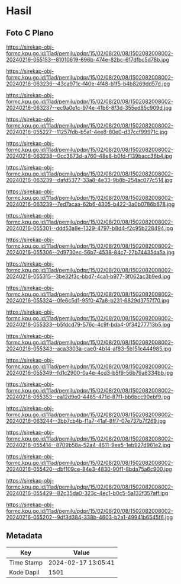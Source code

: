 # Hasil

## Foto C Plano

https://sirekap-obj-formc.kpu.go.id/11ad/pemilu/pdpr/15/02/08/20/08/1502082008002-20240216-055153--81010619-696b-474e-82bc-617dfbc5d78b.jpg

https://sirekap-obj-formc.kpu.go.id/11ad/pemilu/pdpr/15/02/08/20/08/1502082008002-20240216-063236--43ca971c-f40e-4f48-b1f5-b4b8269dd57d.jpg

https://sirekap-obj-formc.kpu.go.id/11ad/pemilu/pdpr/15/02/08/20/08/1502082008002-20240216-063237--ec9a0e1c-974e-41b6-8f3d-355ed85c909d.jpg

https://sirekap-obj-formc.kpu.go.id/11ad/pemilu/pdpr/15/02/08/20/08/1502082008002-20240216-055227--11257fdb-b5a1-4ee8-80e0-d37ccf99971c.jpg

https://sirekap-obj-formc.kpu.go.id/11ad/pemilu/pdpr/15/02/08/20/08/1502082008002-20240216-063238--0cc3673d-a760-48e8-b0fd-f139bacc36b4.jpg

https://sirekap-obj-formc.kpu.go.id/11ad/pemilu/pdpr/15/02/08/20/08/1502082008002-20240216-063239--dafd5377-33a8-4e33-9b8b-254ac077c514.jpg

https://sirekap-obj-formc.kpu.go.id/11ad/pemilu/pdpr/15/02/08/20/08/1502082008002-20240216-063239--7ed7acaa-62b6-4305-b422-3a0b0786b678.jpg

https://sirekap-obj-formc.kpu.go.id/11ad/pemilu/pdpr/15/02/08/20/08/1502082008002-20240216-055301--ddd53a8e-1329-4797-b8d4-f2c95b228494.jpg

https://sirekap-obj-formc.kpu.go.id/11ad/pemilu/pdpr/15/02/08/20/08/1502082008002-20240216-055306--2d9730ec-56b7-4538-84c7-27b74435da5a.jpg

https://sirekap-obj-formc.kpu.go.id/11ad/pemilu/pdpr/15/02/08/20/08/1502082008002-20240216-055315--3be32f3c-bbd7-4ca1-b977-3f062ac3b9ed.jpg

https://sirekap-obj-formc.kpu.go.id/11ad/pemilu/pdpr/15/02/08/20/08/1502082008002-20240216-055324--0fe6c5d1-95f0-47a8-b231-6829d3757f70.jpg

https://sirekap-obj-formc.kpu.go.id/11ad/pemilu/pdpr/15/02/08/20/08/1502082008002-20240216-055333--b5fdcd79-576c-4c9f-bda4-0f34277713b5.jpg

https://sirekap-obj-formc.kpu.go.id/11ad/pemilu/pdpr/15/02/08/20/08/1502082008002-20240216-055343--aca3303a-cae0-4b14-af83-5b151c444985.jpg

https://sirekap-obj-formc.kpu.go.id/11ad/pemilu/pdpr/15/02/08/20/08/1502082008002-20240216-055349--fd1c2900-0a4e-4cd3-b5f9-56b79a6334bb.jpg

https://sirekap-obj-formc.kpu.go.id/11ad/pemilu/pdpr/15/02/08/20/08/1502082008002-20240216-055353--ea12d9e0-4485-471d-87f1-bb6bcc90ebf9.jpg

https://sirekap-obj-formc.kpu.go.id/11ad/pemilu/pdpr/15/02/08/20/08/1502082008002-20240216-063244--3bb7cb4b-f1a7-41af-8ff7-07e737b7f269.jpg

https://sirekap-obj-formc.kpu.go.id/11ad/pemilu/pdpr/15/02/08/20/08/1502082008002-20240216-055414--8709b58a-52a4-4611-9ee5-1eb927d961e2.jpg

https://sirekap-obj-formc.kpu.go.id/11ad/pemilu/pdpr/15/02/08/20/08/1502082008002-20240216-055420--dbf109ce-84e3-4830-90f1-8bda75a6c900.jpg

https://sirekap-obj-formc.kpu.go.id/11ad/pemilu/pdpr/15/02/08/20/08/1502082008002-20240216-055429--82c35da0-323c-4ec1-b0c5-5a132f357aff.jpg

https://sirekap-obj-formc.kpu.go.id/11ad/pemilu/pdpr/15/02/08/20/08/1502082008002-20240216-055202--9df3d384-338b-4603-b2a1-49941b6545f6.jpg


## Metadata

| Key        | Value               |
| ---------- | ------------------- |
| Time Stamp | 2024-02-17 13:05:41 |
| Kode Dapil | 1501                |



